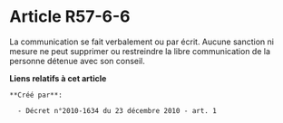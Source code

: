 # Article R57-6-6

La communication se fait verbalement ou par écrit. Aucune sanction ni mesure ne peut supprimer ou restreindre la libre
communication de la personne détenue avec son conseil.

**Liens relatifs à cet article**

	**Créé par**:

	  - Décret n°2010-1634 du 23 décembre 2010 - art. 1
